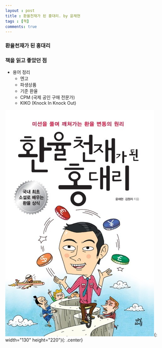 ```yaml
---
layout : post
title : 환율천재가 된 홍대리. by 윤채현
tags : [책]
comments: true
---
```

### 환율천재가 된 홍대리

### 책을 읽고 좋았던 점
- 용어 정리
  - 엔고
  - 파생상품
  - 기준 환율
  - CPM (국제 공인 구매 전문가)
  - KIKO (Knock In Knock Out)

![환율천재가 된 홍대리](../images/book-11.jpeg){: width="130" height="220"){: .center}


